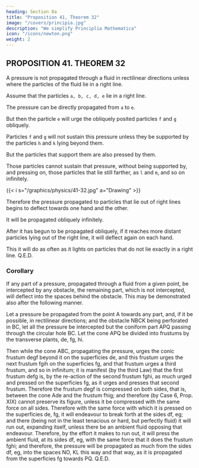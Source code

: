 ```yaml
---
heading: Section 8a
title: "Proposition 41, Theorem 32"
image: "/covers/principia.jpg"
description: "We simplify Principlia Mathematica"
icon: "/icons/newton.png"
weight: 2
---
```



## PROPOSITION 41. THEOREM 32

A pressure is not propagated through a fluid in rectilinear directions unless where the particles of the fluid lie in a right line.

Assume that the particles `a, b, c, d, e` lie in a right line.

The pressure can be directly propagated from `a` to `e`.

But then the particle `e` will urge the obliquely posited particles `f` and `g` obliquely.

Particles `f` and `g` will not sustain this pressure unless they be supported by the particles `h` and `k` lying beyond them.

But the particles that support them are also pressed by them.

Those particles cannot sustain that pressure, without being supported by, and pressing on, those particles that lie still farther, as `l` and `m`, and so on infinitely. 

{{< i s="/graphics/physics/41-32.jpg" a="Drawing" >}}



Therefore the pressure propagated to particles that lie out of right lines begins to deflect towards one hand and the other.

It will be propagated obliquely infinitely.

After it has begun to be propagated obliquely, if it reaches more distant particles lying out of the right line, it will deflect again on each hand.

This it will do as often as it lights on particles that do not lie exactly in a right line.   Q.E.D.


### Corollary

If any part of a pressure, propagated through a fluid from a given point, be intercepted by any obstacle, the remaining part, which is not intercepted, will deflect into the spaces behind the obstacle. This may be demonstrated also after the following manner.

Let a pressure be propagated from the point A towards any part, and, if it be possible, in rectilinear directions; and the obstacle NBCK being perforated in BC, let all the pressure be intercepted but the coniform part APQ passing through the circular hole BC. Let the cone APQ be divided into frustums by the transverse plants, de, fg, hi. 

Then while the cone ABC, propagating the pressure, urges the conic frustum degf beyond it on the superficies de, and this frustum urges the next frustum fgih on the superficies fg, and that frustum urges a third frustum, and so in infinitum; it is manifest (by the third Law) that the first frustum defg is, by the re-action of the second frustum fghi, as much urged and pressed on the superficies fg, as it urges and presses that second frustum. Therefore the frustum degf is compressed on both sides, that is, between the cone Ade and the frustum fhig; and therefore (by Case 6, Prop. XIX) cannot preserve its figure, unless it be compressed with the same force on all sides. Therefore with the same force with which it is pressed on the superficies de, fg, it will endeavour to break forth at the sides df, eg; and there (being not in the least tenacious or hard, but perfectly fluid) it will run out, expanding itself, unless there be an ambient fluid opposing that endeavour. Therefore, by the effort it makes to run out, it will press the ambient fluid, at its sides df, eg, with the same force that it does the frustum fghi; and therefore, the pressure will be propagated as much from the sides df, eg, into the spaces NO, KL this way and that way, as it is propagated from the superficies fg towards PQ.   Q.E.D.

